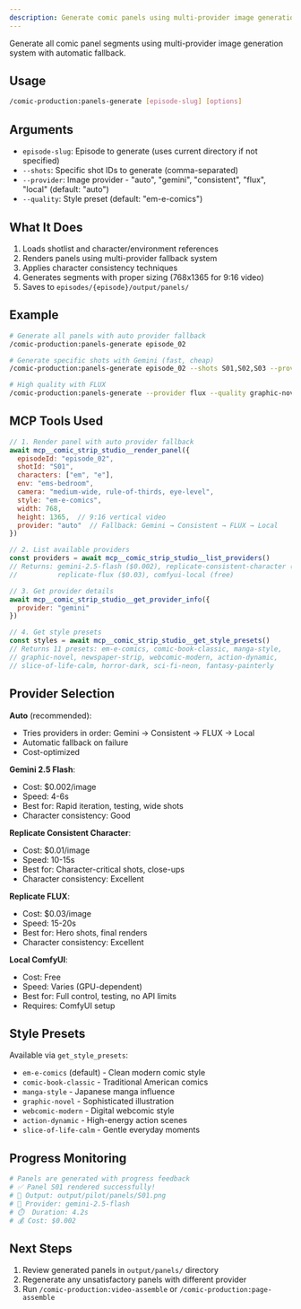 ```yaml
---
description: Generate comic panels using multi-provider image generation (Gemini, Replicate, FLUX, ComfyUI). Activates panel-generator and prompt-engineer-comics agents.
---
```


Generate all comic panel segments using multi-provider image generation system with automatic fallback.

## Usage

```bash
/comic-production:panels-generate [episode-slug] [options]
```

## Arguments

- `episode-slug`: Episode to generate (uses current directory if not specified)
- `--shots`: Specific shot IDs to generate (comma-separated)
- `--provider`: Image provider - "auto", "gemini", "consistent", "flux", "local" (default: "auto")
- `--quality`: Style preset (default: "em-e-comics")

## What It Does

1. Loads shotlist and character/environment references
2. Renders panels using multi-provider fallback system
3. Applies character consistency techniques
4. Generates segments with proper sizing (768x1365 for 9:16 video)
5. Saves to `episodes/{episode}/output/panels/`

## Example

```bash
# Generate all panels with auto provider fallback
/comic-production:panels-generate episode_02

# Generate specific shots with Gemini (fast, cheap)
/comic-production:panels-generate episode_02 --shots S01,S02,S03 --provider gemini

# High quality with FLUX
/comic-production:panels-generate --provider flux --quality graphic-novel
```

## MCP Tools Used

```javascript
// 1. Render panel with auto provider fallback
await mcp__comic_strip_studio__render_panel({
  episodeId: "episode_02",
  shotId: "S01",
  characters: ["em", "e"],
  env: "ems-bedroom",
  camera: "medium-wide, rule-of-thirds, eye-level",
  style: "em-e-comics",
  width: 768,
  height: 1365,  // 9:16 vertical video
  provider: "auto"  // Fallback: Gemini → Consistent → FLUX → Local
})

// 2. List available providers
const providers = await mcp__comic_strip_studio__list_providers()
// Returns: gemini-2.5-flash ($0.002), replicate-consistent-character ($0.01),
//          replicate-flux ($0.03), comfyui-local (free)

// 3. Get provider details
await mcp__comic_strip_studio__get_provider_info({
  provider: "gemini"
})

// 4. Get style presets
const styles = await mcp__comic_strip_studio__get_style_presets()
// Returns 11 presets: em-e-comics, comic-book-classic, manga-style,
// graphic-novel, newspaper-strip, webcomic-modern, action-dynamic,
// slice-of-life-calm, horror-dark, sci-fi-neon, fantasy-painterly
```

## Provider Selection

**Auto** (recommended):
- Tries providers in order: Gemini → Consistent → FLUX → Local
- Automatic fallback on failure
- Cost-optimized

**Gemini 2.5 Flash**:
- Cost: $0.002/image
- Speed: 4-6s
- Best for: Rapid iteration, testing, wide shots
- Character consistency: Good

**Replicate Consistent Character**:
- Cost: $0.01/image
- Speed: 10-15s
- Best for: Character-critical shots, close-ups
- Character consistency: Excellent

**Replicate FLUX**:
- Cost: $0.03/image
- Speed: 15-20s
- Best for: Hero shots, final renders
- Character consistency: Excellent

**Local ComfyUI**:
- Cost: Free
- Speed: Varies (GPU-dependent)
- Best for: Full control, testing, no API limits
- Requires: ComfyUI setup

## Style Presets

Available via `get_style_presets`:
- `em-e-comics` (default) - Clean modern comic style
- `comic-book-classic` - Traditional American comics
- `manga-style` - Japanese manga influence
- `graphic-novel` - Sophisticated illustration
- `webcomic-modern` - Digital webcomic style
- `action-dynamic` - High-energy action scenes
- `slice-of-life-calm` - Gentle everyday moments

## Progress Monitoring

```bash
# Panels are generated with progress feedback
# ✅ Panel S01 rendered successfully!
# 📁 Output: output/pilot/panels/S01.png
# 🎨 Provider: gemini-2.5-flash
# ⏱️  Duration: 4.2s
# 💰 Cost: $0.002
```

## Next Steps

1. Review generated panels in `output/panels/` directory
2. Regenerate any unsatisfactory panels with different provider
3. Run `/comic-production:video-assemble` or `/comic-production:page-assemble`
